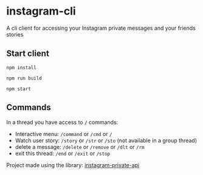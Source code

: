 # instagram-cli

A cli client for accessing your Instagram private messages and your friends stories

## Start client
```
npm install
```
```
npm run build
```
```
npm start
```

## Commands

In a thread you have access to `/` commands:
- Interactive menu: `/command` or `/cmd` or `/`
- Watch user story: `/story` or `/str` or `/sto` (not available in a group thread)
- delete a message: `/delete` or `/remove` or `/dlt` or `/rm`
- exit this thread: `/end` or `/exit` or `/stop`

Project made using the library: [instagram-private-api](https://github.com/dilame/instagram-private-api)
